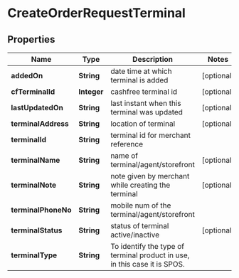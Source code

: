 

# CreateOrderRequestTerminal


## Properties

| Name | Type | Description | Notes |
|------------ | ------------- | ------------- | -------------|
|**addedOn** | **String** | date time at which terminal is added |  [optional] |
|**cfTerminalId** | **Integer** | cashfree terminal id |  [optional] |
|**lastUpdatedOn** | **String** | last instant when this terminal was updated |  [optional] |
|**terminalAddress** | **String** | location of terminal |  [optional] |
|**terminalId** | **String** | terminal id for merchant reference |  |
|**terminalName** | **String** | name of terminal/agent/storefront |  [optional] |
|**terminalNote** | **String** | note given by merchant while creating the terminal |  [optional] |
|**terminalPhoneNo** | **String** | mobile num of the terminal/agent/storefront |  |
|**terminalStatus** | **String** | status of terminal active/inactive |  [optional] |
|**terminalType** | **String** | To identify the type of terminal product in use, in this case it is SPOS. |  |



